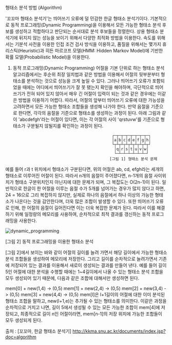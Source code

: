 형태소 분석 방법 (Algorithm)

'꼬꼬마 형태소 분석기'는 띄어쓰기 오류에 덜 민감한 한글 형태소 분석기이다. 
기본적으로 동적 프로그래밍(Dynamic Programming)을 이용해서 모든 가능한 형태소 분석 후보를 생성하고 적합하다고 판단되는 순서대로 분석 후보들을 정렬한다. 
상용 형태소 분석기에 뒤지지 않는 성능을 보이기 위해서 다양한 최적화 방법을 이용한다. 
속도를 위해서는 기분석 사전을 이용한 인접 조건 검사 방식을 이용하고, 품질을 위해서는 몇가지 휴리스틱(Heuristic)과 히든 마르코프 모델(HMM: Hidden Markov Model)에 기반한 확률 모델(Probabilistic Model)을 이용한다.

1) 동적 프로그래밍(Dynamic Programming)
어절을 기본 단위로 하는 형태소 분석 알고리즘에서는 후순위 최장 일치법과 같은 방법을 이용해서 어절의 뒷부분부터 형태소를 분석하는 것으로 성능을 크게 높일 수 있다. 
그러나 띄어쓰기 오류가 포함되었을 때에는 어디에서 띄어쓰기가 잘 못 됐는지 확인을 해야하며, 극단적으로 띄어쓰기가 전혀 되어 있지 않아서 매우 긴 어절이 입력이 되는 것과 같은 경우에는 이같은 방법을 이용하기 어렵다. 
따라서, 어절의 앞부터 띄어쓰기 오류에 대한 가능성을 고려하면서 모든 가능한 형태소 조합들을 생성해 나가야 한다. 
만약 음절을 기준으로 한다면, 각각의 음절을 기준으로 형태소를 생성하는 과정이 된다. 아래 그림과 같이 'abcdefgh'라는 어절이 있다면, 
이는 각 어절의 사이 'qrstuvw'를 기준으로 형태소가 구분될지 않될지를 확인하는 과정이 된다.

                                                  ┌─┬─┬─┬─┬─┬─┬─┬─┐
                                                  │a│b│c│d│e│f│g│h│
                                                  └┬┴┬┴┬┴┬┴┬┴┬┴┬┴┬┘
                                                   │q│r│s│t│u│v│w│
                                                   └─┴─┴─┴─┴─┴─┴─┘
                                                 [그림 1] 형태소 분석 문제
                                                 
                                                 
예를 들어 r과 t 위치에서 형태소가 구분된다면, 위의 어절은 ab, cd, efgh라는 세개의 형태소로 이루어진 어절이 된다.
따라서 n개의 음절이 주어졌다면, n-1개의 음절 사이위치가 형태소 구분위치인지 아닌지에 대한 문제가 되며, 그 복잡도는 O(2n-1)이 된다.
일반적으로 한글이 한 어절을 이루는 음절 수가 5개를 넘어가는 경우가 많지 않다고 하면, 24 = 16으로 그리 복잡하지 않지만, 
실제로 하나의 음절에서 하나 이상의 가능한 형태소가 나온다는 것을 감안한다며, 더욱 많은 조합이 발생할 수 있다.
또한 띄어쓰기 오류로 인해, 한 어절의 음절이 길어진다면 이는 더욱 복잡한 문제가 된다. 따라서 이를 해결하기 위해 일정량의 메모리를 사용하여, 순차적으로 최적 결과를 갱신하는 동적 프로그래밍을 사용한다.


   ![dynamic_programming](https://user-images.githubusercontent.com/38908080/49123810-587c7800-f2fd-11e8-9990-9cafa2c48631.jpg)
   
   [그림 2]  동적 프로그래밍을 이용한 형태소 분석



[그림 2]에서 보이는 바와 같이 어절의 길이를 늘려 가면서 해당 길이에서 가능한 형태소 분석 조합들을 생성하여 메모리에 저장한다. 
그리고 길이를 순차적으로 늘려가면서 기존에 저장되어 있는 결과를 이용해서 새로이 생성되는 결과를 만들어 낸다. 
예를 들어 길이 5인 어절에 대한 분석을 수행할 때에는 1~4길이에서 나올 수 있는 형태소 분석 조합을 모두 생성되어 있기 때문에, 다음과 같은 조합에 대해서만 생성하면 된다.

mem[0] + new(1,4) -> (0,5)
mem[1] + new(2,4) -> (0,5)
mem[2] + new(3,4) -> (0,5)
mem[3] + new(4,4) -> (0,5)
mem[l]은 l+1길이의 어절에 대한 이미 분석된 형태소 조합을 말하고, new(l+1,e)는 추가될 수 있는 형태소를 의미한다. 
이같은 과정을 순차적으로 거치고 나면, 길이 5에서 생성될 수 있는 모든 가능한 조합이 mem[4]에 저장되고, 최종적으로 길이 n인 어절이라면, mem[n-1]의 저장 위치에 가능한 조합들이 모두 생성되게 된다.


출처 : [꼬꼬마, 한글 형태소 분석기] http://kkma.snu.ac.kr/documents/index.jsp?doc=algorithm

